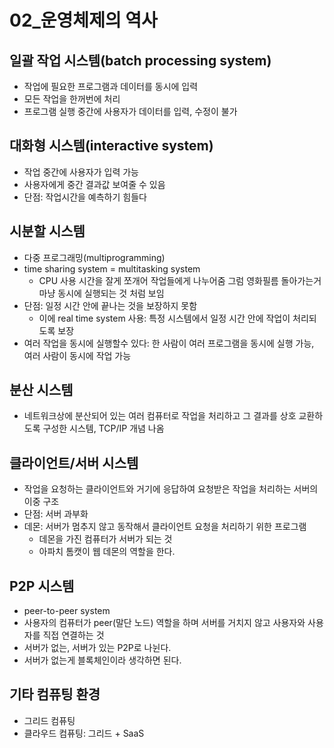 # 02_운영체제의 역사

## 일괄 작업 시스템(batch processing system)
- 작업에 필요한 프로그램과 데이터를 동시에 입력
- 모든 작업을 한꺼번에 처리
- 프로그램 실행 중간에 사용자가 데이터를 입력, 수정이 불가
## 대화형 시스템(interactive system)
- 작업 중간에 사용자가 입력 가능
- 사용자에게 중간 결과값 보여줄 수 있음
- 단점: 작업시간을 예측하기 힘들다
## 시분할 시스템
- 다중 프로그래밍(multiprogramming)
- time sharing system = multitasking system
    - CPU 사용 시간을 잘게 쪼개어 작업들에게 나누어줌 그럼 영화필름 돌아가는거 마냥 동시에 실행되는 것 처럼 보임
- 단점: 일정 시간 안에 끝나는 것을 보장하지 못함
    - 이에 real time system 사용: 특정 시스템에서 일정 시간 안에 작업이 처리되도록 보장
- 여러 작업을 동시에 실행할수 있다: 한 사람이 여러 프로그램을 동시에 실행 가능, 여러 사람이 동시에 작업 가능
## 분산 시스템
- 네트워크상에 분산되어 있는 여러 컴퓨터로 작업을 처리하고 그 결과를 상호 교환하도록 구성한 시스템, TCP/IP 개념 나옴
## 클라이언트/서버 시스템
- 작업을 요청하는 클라이언트와 거기에 응답하여 요청받은 작업을 처리하는 서버의 이중 구조
- 단점: 서버 과부화
- 데몬: 서버가 멈추지 않고 동작해서 클라이언트 요청을 처리하기 위한 프로그램
    - 데몬을 가진 컴퓨터가 서버가 되는 것
    - 아파치 톰캣이 웹 데몬의 역할을 한다.
## P2P 시스템
- peer-to-peer system
- 사용자의 컴퓨터가 peer(말단 노드) 역할을 하며 서버를 거치지 않고 사용자와 사용자를 직접 연결하는 것
- 서버가 없는, 서버가 있는 P2P로 나뉜다.
- 서버가 없는게 블록체인이라 생각하면 된다.

## 기타 컴퓨팅 환경
- 그리드 컴퓨팅
- 클라우드 컴퓨팅: 그리드 + SaaS